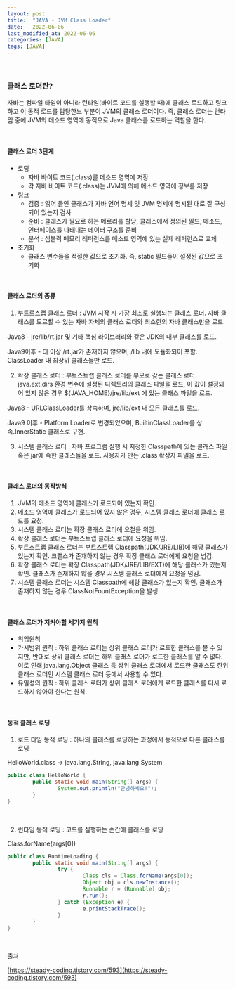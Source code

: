 ```yaml
---
layout: post
title:  "JAVA - JVM Class Loader"
date:   2022-06-06
last_modified_at: 2022-06-06
categories: [JAVA]
tags: [JAVA]
---
```


<br/>

### 클래스 로더란?

자바는 컴파일 타임이 아니라 런타임(바이트 코드를 실행할 때)에 클래스 로드하고 링크하고 
이 동적 로드를 담당한느 부분이 JVM의 클래스 로더이다. 즉, 클래스 로더는 런타임 중에
JVM의 메소드 영역에 동적으로 Java 클래스를 로드하는 역할을 한다. 

<br/>

#### 클래스 로더 3단계
- 로딩
  - 자바 바이트 코드(.class)를 메소드 영역에 저장
  - 각 자바 바이트 코드(.class)는 JVM에 의해 메소드 영역에 정보를 저장
- 링크
  - 검증 : 읽어 들인 클래스가 자바 언어 명세 및 JVM 명세에 명시된 대로 잘 구성되어 있는지 검사
  - 준비 : 클래스가 필요로 하는 메로리를 할당, 클래스에서 정의된 필드, 메소드, 인터페이스를 나태내는 데이터 구조를 준비
  - 분석 : 심볼릭 메모리 레퍼런스를 메소드 영역에 있는 실제 레퍼런스로 교체
- 초기화
  - 클래스 변수들을 적절한 값으로 초기화. 즉, static 필드들이 설정된 값으로 초기화

<br/>

#### 클래스 로더의 종류

1. 부트르스랩 클래스 로더 : JVM 시작 시 가장 최초로 실행되는 클래스 로더.
자바 클래스를 도르할 수 있는 자바 자체의 클래스 로더와 최소한의 자바 클래스만을 로드.

Java8 - jre/lib/rt.jar 및 기타 핵심 라이브러리와 같은 JDK의 내부 클래스를 로드.

Java9이후 - 더 이상 /rt.jar가 존재하지 않으며, /lib 내에 모듈화되어 포함. ClassLoader 내 최상위 클래스들만 로드.

2. 확장 클래스 로더 : 부트스트랩 클래스 로더를 부모로 갖는 클래스 로더. java.ext.dirs 환경 변수에 설정된 
디렉토리의 클래스 파일을 로드, 이 값이 설정되어 있지 않은 경우 ${JAVA_HOME}/jre/lib/ext 에 있는 클래스 파일을 로드.

Java8 - URLClassLoader를 상속하며, jre/lib/ext 내 모든 클래스를 로드.

Java9 이후 - Platform Loader로 변경되었으며, BuiltinClassLoader를 상속.InnerStatic 클래스로 구현.

3. 시스템 클래스 로더 : 자바 프로그램 실행 시 지정한 Classpath에 있는 클래스 파일 혹은 jar에 속한 클래스들을 로드.
사용자가 만든 .class 확장자 파일을 로드.

<br/>

#### 클래스 로더의 동작방식

1. JVM의 메소드 영역에 클래스가 로드되어 있는지 확인. 
2. 메소드 영역에 클래스가 로드되어 있지 않은 경우, 시스템 클래스 로더에 클래스 로드를 요청.
3. 시스템 클래스 로더는 확장 클래스 로더에 요철을 위임.
4. 확장 클래스 로더는 부트스트랩 클래스 로더에 요청을 위임.
5. 부트스트랩 클래스 로더는 부트스트랩 Classpath(JDK/JRE/LIB)에 해당 클래스가 있는지 확인.
크랠스가 존재하지 않는 경우 확장 클래스 로더에게 요청을 넘김.
6. 확장 클래스 로더는 확장 Classpath(JDK/JRE/LIB/EXT)에 해당 클래스가 있는지 확인.
클래스가 존재하지 않을 경우 시스템 클래스 로더에게 요청을 넘김.
7. 시스템 클래스 로더는 시스템 Classpath에 해당 클래스가 있는지 확인. 클래스가 존재하지 않는 경우
ClassNotFountException을 발생.

<br/>

#### 클래스 로더가 지켜야할 세가지 원칙

- 위임원칙
- 가시범위 원칙 : 하위 클래스 로더는 상위 클래스 로더가 로드한 클래스를 볼 수 있지만,
반대로 상위 클래스 로더는 하위 클래스 로더가 로드한 클래스를 알 수 없다.
이로 인해 java.lang.Object 클래스 등 상위 클래스 로더에서 로드한 클래스도 한위 클래스 로더인 
시스템 클래스 로더 등에서 사용할 수 있다.
- 유일성의 원칙 : 하위 클래스 로더가 상위 클래스 로더에게 로드한 클래스를 다시 로드하지 않아야 한다는 원칙.

<br/>

#### 동적 클래스 로딩

1. 로드 타임 동적 로딩 : 하나의 클래스를 로딩하는 과정에서 동적으로 다른 클래스를 로딩

HelloWorld.class -> java.lang.String, java.lang.System

```java
public class HelloWorld { 
        public static void main(String[] args) { 
                System.out.println("안녕하세요!"); 
        } 
}
```

<br/>

2. 런타임 동적 로딩 : 코드를 실행하는 순간에 클래스를 로딩

Class.forName(args[0])

```java
public class RuntimeLoading { 
        public static void main(String[] args) { 
                try { 
                        Class cls = Class.forName(args[0]); 
                        Object obj = cls.newInstance(); 
                        Runnable r = (Runnable) obj; 
                        r.run(); 
                } catch (Exception e) {
                        e.printStackTrace();
                }
        }
}
```

<br/>

출처  

[https://steady-coding.tistory.com/593](https://steady-coding.tistory.com/593)
